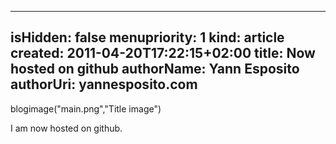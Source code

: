 -----
isHidden:       false
menupriority:   1
kind:           article
created:     2011-04-20T17:22:15+02:00
title: Now hosted on github
authorName: Yann Esposito
authorUri: yannesposito.com
-----
blogimage("main.png","Title image")

I am now hosted on github.

